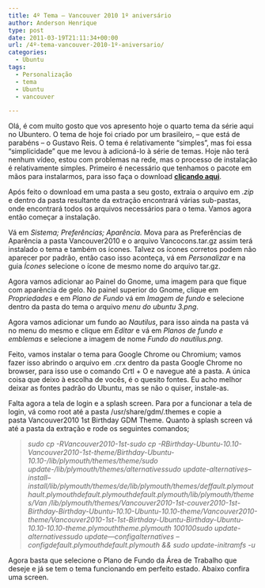 ```yaml
---
title: 4º Tema – Vancouver 2010 1º aniversário
author: Anderson Henrique
type: post
date: 2011-03-19T21:11:34+00:00
url: /4º-tema-vancouver-2010-1º-aniversario/
categories:
  - Ubuntu
tags:
  - Personalização
  - tema
  - Ubuntu
  - vancouver

---
```

Olá, é com muito gosto que vos apresento hoje o quarto tema da série aqui no Ubuntero. O tema de hoje foi criado por um brasileiro, &#8211; que está de parabéns &#8211; o Gustavo Reis. O tema é relativamente &#8220;simples&#8221;, mas foi essa &#8220;simplicidade&#8221; que me levou à adicioná-lo à série de temas. Hoje não terá nenhum vídeo, estou com problemas na rede, mas o processo de instalação é relativamente simples. Primeiro é necessário que tenhamos o pacote em mãos para instalarmos, para isso faça o download **[clicando aqui][1]**.

Após feito o download em uma pasta a seu gosto, extraia o arquivo em _.zip_ e dentro da pasta resultante da extração encontrará várias sub-pastas, onde encontrará todos os arquivos necessários para o tema. Vamos agora então começar a instalação.

Vá em _Sistema; Preferências; Aparência._ Mova para as Preferências de Aparência a pasta Vancouver2010 e o arquivo Vancocons.tar.gz assim terá instalado o tema e também os ícones. Talvez os ícones corretos podem não aparecer por padrão, então caso isso aconteça, vá em _Personalizar_ e na guia _Ícones_ selecione o ícone de mesmo nome do arquivo tar.gz.

Agora vamos adicionar ao Painel do Gnome, uma imagem para que fique com aparência de gelo. No painel superior do Gnome, clique em _Propriedades_ e em _Plano de Fundo_ vá em _Imagem de fundo_ e selecione dentro da pasta do tema o arquivo _menu do ubuntu 3.png_.

Agora vamos adicionar um fundo ao _Nautilus_, para isso ainda na pasta vá no menu do mesmo e clique em _Editar_ e vá em _Planos de fundo e emblemas_ e selecione a imagem de nome _Fundo do nautilus.png_.

Feito, vamos instalar o tema para Google Chrome ou Chromium; vamos fazer isso abrindo o arquivo em .crx dentro da pasta Google Chrome no browser, para isso use o comando Crtl + O e navegue até a pasta. A única coisa que deixo à escolha de vocês, é o quesito fontes. Eu acho melhor deixar as fontes padrão do Ubuntu, mas se não o quiser, instale-as.

Falta agora a tela de login e a splash screen. Para por a funcionar a tela de login, vá como root até a pasta /usr/share/gdm/.themes e copie a pasta Vancouver2010 1st Birthday GDM Theme. Quanto à splash screen vá até a pasta da extração e rode os seguintes comandos;

> _sudo cp -RVancouver2010-1st-sudo cp -RBirthday-Ubuntu-10.10-Vancouver2010-1st-theme/Birthday-Ubuntu-10.10-/lib/plymouth/themes/theme/sudo update-/lib/plymouth/themes/alternativessudo update-alternatives&#8211;install&#8211;install/lib/plymouth/themes/de/lib/plymouth/themes/deffault.plymouthault.plymouthdefault.plymouthdefault.plymouth/lib/plymouth/themes/Van /lib/plymouth/themes/Vancouver2010-1st-couver2010-1st-Birthday-Birthday-Ubuntu-10.10-Ubuntu-10.10-theme/Vancouver2010-theme/Vancouver2010-1st-1st-Birthday-Ubuntu-Birthday-Ubuntu-10.10-10.10-theme.plymouththeme.plymouth 100100sudo update-alternativessudo update&#8212;configalternatives &#8211;configdefault.plymouthdefault.plymouth && sudo update-initramfs -u_

Agora basta que selecione o Plano de Fundo da Área de Trabalho que deseje e já se tem o tema funcionando em perfeito estado. Abaixo confira uma screen.

<p style="text-align: center">
  &nbsp;
</p>

<img class="aligncenter" src="http://leetleech.org/images/31269684583857091656.png" alt="" />

 [1]: http://www.4shared.com/file/Mt3B-Jk4/Vancouver2010_Theme.html